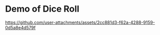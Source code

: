 # Demo of Dice Roll 


https://github.com/user-attachments/assets/2cc881d3-f62a-4288-9159-0d5a8e4d579f
